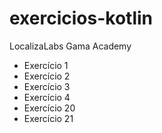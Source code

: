 # exercicios-kotlin
LocalizaLabs Gama Academy

- Exercício 1
- Exercício 2
- Exercício 3
- Exercício 4
- Exercício 20
- Exercício 21
